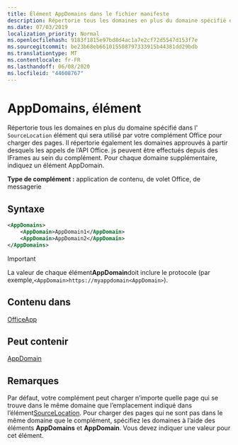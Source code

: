 ```yaml
---
title: Élément AppDomains dans le fichier manifeste
description: Répertorie tous les domaines en plus du domaine spécifié dans l' `SourceLocation` élément qui sera utilisé par votre complément Office pour charger des pages.
ms.date: 07/03/2019
localization_priority: Normal
ms.openlocfilehash: 9183f1815e97bd8d4ac1a7e2cf72d5547d153f7e
ms.sourcegitcommit: be23b68eb661015508797333915b44381dd29bdb
ms.translationtype: MT
ms.contentlocale: fr-FR
ms.lasthandoff: 06/08/2020
ms.locfileid: "44608767"
---
```

# <a name="appdomains-element"></a>AppDomains, élément

Répertorie tous les domaines en plus du domaine spécifié dans l' `SourceLocation` élément qui sera utilisé par votre complément Office pour charger des pages. Il répertorie également les domaines approuvés à partir desquels les appels de l’API Office. js peuvent être effectués depuis des IFrames au sein du complément. Pour chaque domaine supplémentaire, indiquez un élément AppDomain.

 **Type de complément :** application de contenu, de volet Office, de messagerie

## <a name="syntax"></a>Syntaxe

```XML
<AppDomains>
    <AppDomain>AppDomain1</AppDomain>
    <AppDomain>AppDomain2</AppDomain>
</AppDomains>
```

> [!IMPORTANT]
> La valeur de chaque élément**AppDomain**doit inclure le protocole (par exemple,`<AppDomain>https://myappdomain<AppDomain>`).

## <a name="contained-in"></a>Contenu dans

[OfficeApp](officeapp.md)

## <a name="can-contain"></a>Peut contenir

[AppDomain](appdomain.md)

## <a name="remarks"></a>Remarques

Par défaut, votre complément peut charger n’importe quelle page qui se trouve dans le même domaine que l’emplacement indiqué dans l’élément[SourceLocation](sourcelocation.md). Pour charger des pages qui ne sont pas dans le même domaine que le complément, spécifiez les domaines à l’aide des éléments **AppDomains** et **AppDomain**. Vous devez indiquer une valeur pour cet élément.
